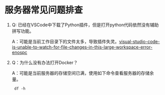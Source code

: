 # 服务器常见问题排查
  1. Q: 已经在VSCode中下载了Python插件，但是打开python代码依然没有辅助拼写功能。
     
     A：可能是当前工作目录下的文件太多，导致插件失灵。[visual-studio-code-is-unable-to-watch-for-file-changes-in-this-large-workspace-error-enospc](https://code.visualstudio.com/docs/setup/linux#_visual-studio-code-is-unable-to-watch-for-file-changes-in-this-large-workspace-error-enospc)
 
  2. Q：为什么没有办法打开Docker？
     
     A：可能是当前服务器的存储空间已满，使用如下命令查看服务器的存储余量。
    
          df -h
